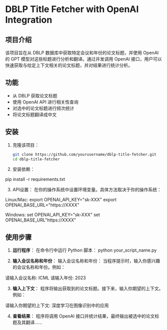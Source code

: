 # DBLP Title Fetcher with OpenAI Integration

## 项目介绍

该项目旨在从 DBLP 数据库中获取特定会议和年份的论文标题，并使用 OpenAI 的 GPT 模型对这些标题进行分析和翻译。通过并发调用 OpenAI 接口，用户可以快速获取与给定上下文相关的论文标题，并对结果进行统计分析。

## 功能

- 从 DBLP 获取论文标题
- 使用 OpenAI API 进行相关性查询
- 对选中的论文标题进行频次统计
- 将论文标题翻译成中文

## 安装

1. 克隆该项目：

   ```bash
   git clone https://github.com/yourusername/dblp-title-fetcher.git
   cd dblp-title-fetcher


2. 安装依赖：

pip install -r requirements.txt


3. API设置：
在你的操作系统中设置环境变量。具体方法取决于你的操作系统：

Linux/Mac:
export OPENAI_API_KEY="sk-XXX"
export OPENAI_BASE_URL="https://XXXX"


Windows:
set OPENAI_API_KEY="sk-XXX"
set OPENAI_BASE_URL"https://XXXX"


## 使用步骤

1. **运行程序**：
在命令行中运行 Python 脚本：
python your_script_name.py

2. **输入会议名称和年份**：
输入会议名称和年份：
当程序提示时，输入你感兴趣的会议名称和年份。例如：

请输入会议名称: ICML
请输入年份: 2023

3. **输入上下文**：
程序将输出获取到的论文标题。接下来，输入你期望的上下文。例如：

请输入你期望的上下文: 深度学习在图像识别中的应用

4. **查看结果**：
程序将调用 OpenAI 接口并统计结果，最终输出被选中的论文标题及其翻译......

